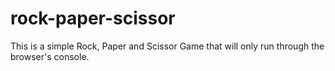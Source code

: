 # rock-paper-scissor

This is a simple Rock, Paper and Scissor Game that will only run through the browser's console. 

